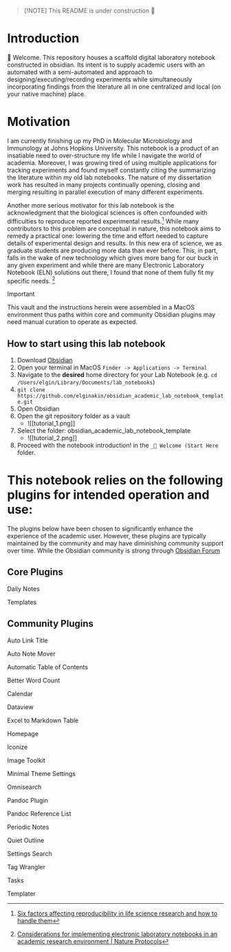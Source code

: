 


> [!NOTE] This README is under construction 🚧

 # Introduction 

👋 Welcome. This repository houses a scaffold digital laboratory notebook constructed in obsidian. Its intent is to supply academic users with an automated with a semi-automated and approach to designing/executing/recording experiments while simultaneously incorporating findings from the literature all in one centralized and local (on your native machine) place. 
# Motivation 

I am currently finishing up my PhD in Molecular Microbiology and Immunology at Johns Hopkins University. This notebook is a product of an insatiable need to over-structure my life while I navigate the world of academia. Moreover, I was growing tired of using multiple applications for tracking experiments and found myself constantly citing the summarizing the literature within my old lab notebooks. The nature of my dissertation work has resulted in many projects continually opening, closing and merging resulting in parallel execution of many different experiments.  

Another more serious motivator for this lab notebook is the acknowledgment that the biological sciences is often confounded with difficulties to reproduce reported experimental results.[^1] While many contributors to this problem are conceptual in nature, this notebook aims to remedy a practical one: lowering the time and effort needed to capture details of experimental design and results. In this new era of science, we as graduate students are producing more data than ever before. This, in part, falls in the wake of new technology which gives more bang for our buck in any given experiment and while there are many Electronic Laboratory Notebook (ELN) solutions out there, I found that none of them fully fit my specific needs. [^2]


> [!IMPORTANT]
> This vault and the instructions herein were assembled in a MacOS environment thus paths within core and community Obsidian plugins may need manual curation to operate as expected.

## How to start using this lab notebook 

1. Download [Obsidian](https://obsidian.md/)
2. Open your terminal in MacOS `Finder -> Applications -> Terminal`
3. Navigate to the **desired** home directory for your Lab Notebook (e.g. `cd /Users/elgin/Library/Documents/lab_notebooks`) 
4. `git clone https://github.com/elginakin/obsidian_academic_lab_notebook_template.git`
5. Open Obsidian 
6. Open the git repository folder as a vault 
	- ![[tutorial_1.png]]
7. Select the folder: obsidian_academic_lab_notebook_template 
	- ![[tutorial_2.png]]
8. Proceed with the notebook introduction! in the `_🎉 Welcome (Start Here` folder. 

# This notebook relies on the following plugins for intended operation and use: 

The plugins below have been chosen to significantly enhance the experience  of the academic user. However, these plugins are typically maintained by the community and may have diminishing community support over time. While the Obsidian community is strong through [Obsidian Forum](https://forum.obsidian.md/) 

## Core Plugins

Daily Notes

Templates

## Community Plugins

Auto Link Title 

Auto Note Mover

Automatic Table of Contents

Better Word Count

Calendar 

Dataview 

Excel to Markdown Table

Homepage

Iconize

Image Toolkit 

Minimal Theme Settings

Omnisearch

Pandoc Plugin

Pandoc Reference List

Periodic Notes

Quiet Outline

Settings Search

Tag Wrangler

Tasks

Templater


[^1]: [Six factors affecting reproducibility in life science research and how to handle them](https://www.nature.com/articles/d42473-019-00004-y#:~:text=The%20reproducibility%20problem,research%20is%20often%20not%20reproducible.)

[^2]: [Considerations for implementing electronic laboratory notebooks in an academic research environment \| Nature Protocols](https://www.nature.com/articles/s41596-021-00645-8)
